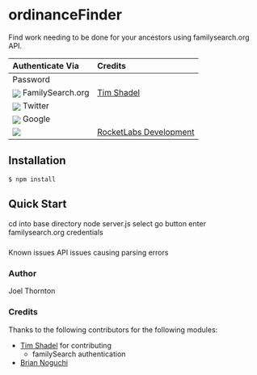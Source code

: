 ordinanceFinder
==========

Find work needing to be done for your ancestors using familysearch.org API.
<table style="text-align:left">
  <thead>
    <tr>
         <th> Authenticate Via                                                                                                             <th> Credits
    </tr>
  </thead>
  <tbody>
    <tr> <td> Password                                                                                                                     <td>
    <tr> <td> <img src="https://github.com/bnoguchi/everyauth/raw/master/media/facebook.ico" style="vertical-align:middle"> FamilySearch.org       <td> <a href="https://github.com/rocketlabsdev">Tim Shadel</a>
    <tr> <td> <img src="https://github.com/bnoguchi/everyauth/raw/master/media/twitter.ico" style="vertical-align:middle"> Twitter         <td>
    <tr> <td> <img src="https://github.com/bnoguchi/everyauth/raw/master/media/google.ico" style="vertical-align:middle"> Google           <td>
    <tr> <td> <img src="https://github.com/bnoguchi/everyauth/raw/master/media/google.ico" style="vertical-align:middle">     <td> <a href="https://github.com/rocketlabsdev">RocketLabs Development</a>
  </tbody>
</table>


## Installation
    $ npm install

## Quick Start
cd into base directory
node server.js
select go button
enter familysearch.org credentials

#####
Known issues
API issues causing parsing errors

### Author
Joel Thornton

### Credits

Thanks to the following contributors for the following modules:

- [Tim Shadel](https://github.com/timshadel) for contributing
  - familySearch authentication
- [Brian Noguchi](https://github.com/bnoguchi/everyauth)


